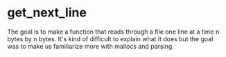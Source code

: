 # get_next_line

The goal is to make a function that reads through a file one line at a time n bytes by n bytes. It's kind of difficult to explain what it does but the goal was to make us familiarize more with mallocs and parsing.
